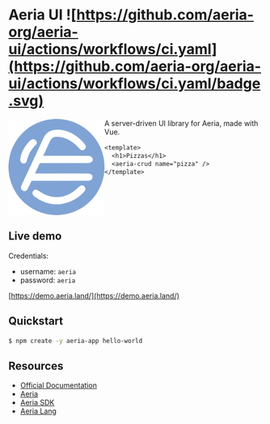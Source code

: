 # Aeria UI ![https://github.com/aeria-org/aeria-ui/actions/workflows/ci.yaml](https://github.com/aeria-org/aeria-ui/actions/workflows/ci.yaml/badge.svg)

<img
  align="left"
  src="/.github/assets/aeria-ui-logo.png"
  alt="Aeria Logo" 
  width="190px"
  height="190px"
/>


A server-driven UI library for Aeria, made with Vue.

```vue
<template>
  <h1>Pizzas</h1>
  <aeria-crud name="pizza" />
</template>
```

<br clear="left" />

## Live demo

Credentials:

- username: `aeria`
- password: `aeria`

[https://demo.aeria.land/](https://demo.aeria.land/)


## Quickstart

```sh
$ npm create -y aeria-app hello-world
```


## Resources

- [Official Documentation](https://aeria.land/aeria-ui/)
- [Aeria](https://aeria.land/aeria/)
- [Aeria SDK](https://aeria.land/aeria-sdk/)
- [Aeria Lang](https://aeria.land/aeria-lang/)

